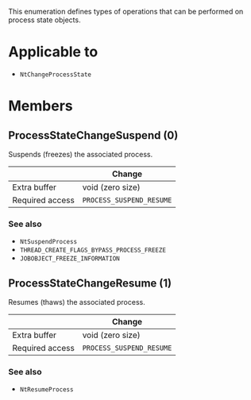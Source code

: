 This enumeration defines types of operations that can be performed on process state objects.

# Applicable to
 - `NtChangeProcessState`

# Members

## ProcessStateChangeSuspend (0)
Suspends (freezes) the associated process.

|                 | Change
| --------------- | ------
| Extra buffer    | void (zero size)
| Required access | `PROCESS_SUSPEND_RESUME`

### See also
 - `NtSuspendProcess`
 - `THREAD_CREATE_FLAGS_BYPASS_PROCESS_FREEZE`
 - `JOBOBJECT_FREEZE_INFORMATION`

## ProcessStateChangeResume (1)
Resumes (thaws) the associated process.

|                 | Change
| --------------- | ------
| Extra buffer    | void (zero size)
| Required access | `PROCESS_SUSPEND_RESUME`

### See also
 - `NtResumeProcess`
